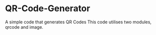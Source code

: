 # QR-Code-Generator
A simple code that generates QR Codes
This code utilises two modules, qrcode and image.
